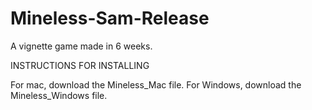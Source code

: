 # Mineless-Sam-Release
 A vignette game made in 6 weeks.

INSTRUCTIONS FOR INSTALLING

For mac, download the Mineless_Mac file.
For Windows, download the Mineless_Windows file.
